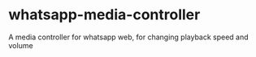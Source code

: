 # whatsapp-media-controller
A media controller for whatsapp web, for changing playback speed and volume
